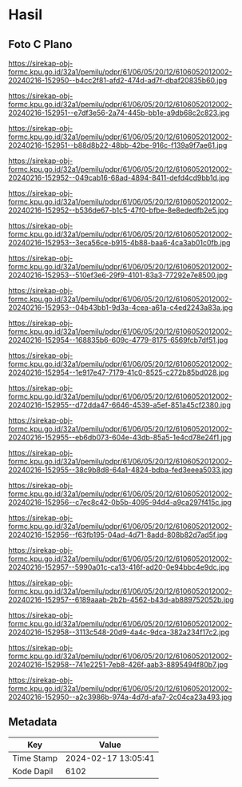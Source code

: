 # Hasil

## Foto C Plano

https://sirekap-obj-formc.kpu.go.id/32a1/pemilu/pdpr/61/06/05/20/12/6106052012002-20240216-152950--b4cc2f81-afd2-474d-ad7f-dbaf20835b60.jpg

https://sirekap-obj-formc.kpu.go.id/32a1/pemilu/pdpr/61/06/05/20/12/6106052012002-20240216-152951--e7df3e56-2a74-445b-bb1e-a9db68c2c823.jpg

https://sirekap-obj-formc.kpu.go.id/32a1/pemilu/pdpr/61/06/05/20/12/6106052012002-20240216-152951--b88d8b22-48bb-42be-916c-f139a9f7ae61.jpg

https://sirekap-obj-formc.kpu.go.id/32a1/pemilu/pdpr/61/06/05/20/12/6106052012002-20240216-152952--049cab16-68ad-4894-8411-defd4cd9bb1d.jpg

https://sirekap-obj-formc.kpu.go.id/32a1/pemilu/pdpr/61/06/05/20/12/6106052012002-20240216-152952--b536de67-b1c5-47f0-bfbe-8e8ededfb2e5.jpg

https://sirekap-obj-formc.kpu.go.id/32a1/pemilu/pdpr/61/06/05/20/12/6106052012002-20240216-152953--3eca56ce-b915-4b88-baa6-4ca3ab01c0fb.jpg

https://sirekap-obj-formc.kpu.go.id/32a1/pemilu/pdpr/61/06/05/20/12/6106052012002-20240216-152953--510ef3e6-29f9-4101-83a3-77292e7e8500.jpg

https://sirekap-obj-formc.kpu.go.id/32a1/pemilu/pdpr/61/06/05/20/12/6106052012002-20240216-152953--04b43bb1-9d3a-4cea-a61a-c4ed2243a83a.jpg

https://sirekap-obj-formc.kpu.go.id/32a1/pemilu/pdpr/61/06/05/20/12/6106052012002-20240216-152954--168835b6-609c-4779-8175-6569fcb7df51.jpg

https://sirekap-obj-formc.kpu.go.id/32a1/pemilu/pdpr/61/06/05/20/12/6106052012002-20240216-152954--1e917e47-7179-41c0-8525-c272b85bd028.jpg

https://sirekap-obj-formc.kpu.go.id/32a1/pemilu/pdpr/61/06/05/20/12/6106052012002-20240216-152955--d72dda47-6646-4539-a5ef-851a45cf2380.jpg

https://sirekap-obj-formc.kpu.go.id/32a1/pemilu/pdpr/61/06/05/20/12/6106052012002-20240216-152955--eb6db073-604e-43db-85a5-1e4cd78e24f1.jpg

https://sirekap-obj-formc.kpu.go.id/32a1/pemilu/pdpr/61/06/05/20/12/6106052012002-20240216-152955--38c9b8d8-64a1-4824-bdba-fed3eeea5033.jpg

https://sirekap-obj-formc.kpu.go.id/32a1/pemilu/pdpr/61/06/05/20/12/6106052012002-20240216-152956--c7ec8c42-0b5b-4095-94d4-a9ca297f415c.jpg

https://sirekap-obj-formc.kpu.go.id/32a1/pemilu/pdpr/61/06/05/20/12/6106052012002-20240216-152956--f63fb195-04ad-4d71-8add-808b82d7ad5f.jpg

https://sirekap-obj-formc.kpu.go.id/32a1/pemilu/pdpr/61/06/05/20/12/6106052012002-20240216-152957--5990a01c-ca13-416f-ad20-0e94bbc4e9dc.jpg

https://sirekap-obj-formc.kpu.go.id/32a1/pemilu/pdpr/61/06/05/20/12/6106052012002-20240216-152957--6189aaab-2b2b-4562-b43d-ab889752052b.jpg

https://sirekap-obj-formc.kpu.go.id/32a1/pemilu/pdpr/61/06/05/20/12/6106052012002-20240216-152958--3113c548-20d9-4a4c-9dca-382a234f17c2.jpg

https://sirekap-obj-formc.kpu.go.id/32a1/pemilu/pdpr/61/06/05/20/12/6106052012002-20240216-152958--741e2251-7eb8-426f-aab3-8895494f80b7.jpg

https://sirekap-obj-formc.kpu.go.id/32a1/pemilu/pdpr/61/06/05/20/12/6106052012002-20240216-152950--a2c3986b-974a-4d7d-afa7-2c04ca23a493.jpg


## Metadata

| Key        | Value               |
| ---------- | ------------------- |
| Time Stamp | 2024-02-17 13:05:41 |
| Kode Dapil | 6102                |



